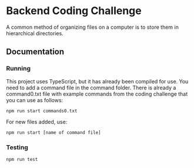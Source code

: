 # Backend Coding Challenge

A common method of organizing files on a computer is to store them in hierarchical directories.

## Documentation

### Running

This project uses TypeScript, but it has already been compiled for use. You need to add a command file in the command folder. There is already a command0.txt file with example commands from the coding challenge that you can use as follows:

`npm run start commands0.txt`

For new files added, use:

`npm run start [name of command file]`

### Testing

`npm run test`